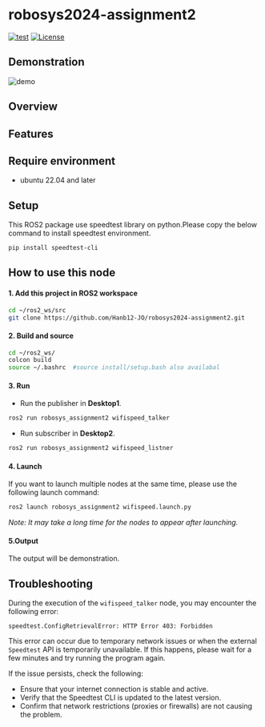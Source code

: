 # robosys2024-assignment2
[![test](https://github.com/Hanb12-JO/robosys2024-assignment2/actions/workflows/test.yml/badge.svg)](https://github.com/Hanb12-JO/robosys2024-assignment2/actions/workflows/test.yml)
[![License](https://img.shields.io/badge/License-BSD_3--Clause-blue.svg)](https://opensource.org/licenses/BSD-3-Clause)
## Demonstration
![demo](https://github.com/user-attachments/assets/e783f2af-7583-4594-9ae2-1a2a0af928d3)

## Overview

## Features

## Require environment
  * ubuntu 22.04 and later

## Setup
  This ROS2 package use speedtest library on python.Please copy the below command to install speedtest environment.
```bash
pip install speedtest-cli
```

## How to use this node
#### 1. Add this project in ROS2 workspace
```bash
cd ~/ros2_ws/src
git clone https://github.com/Hanb12-JO/robosys2024-assignment2.git
```
#### 2. Build and source
```bash
cd ~/ros2_ws/
colcon build
source ~/.bashrc  #source install/setup.bash also availabal
```
#### 3. Run
* Run the publisher in **Desktop1**.
```bash
ros2 run robosys_assignment2 wifispeed_talker
```
* Run subscriber in **Desktop2**.
```bash
ros2 run robosys_assignment2 wifispeed_listner
```
#### 4. Launch
If you want to launch multiple nodes at the same time, please use the following launch command: 
```bash
ros2 launch robosys_assignment2 wifispeed.launch.py
```
*Note: It may take a long time for the nodes to appear after launching.*
#### 5.Output
The output will be demonstration.
## Troubleshooting
During the execution of the `wifispeed_talker` node, you may encounter the following error:
```
speedtest.ConfigRetrievalError: HTTP Error 403: Forbidden
```
This error can occur due to temporary network issues or when the external `Speedtest` API is temporarily unavailable. If this happens, please wait for a few minutes and try running the program again.  

If the issue persists, check the following:
* Ensure that your internet connection is stable and active.
* Verify that the Speedtest CLI is updated to the latest version.
* Confirm that network restrictions (proxies or firewalls) are not causing the problem.
